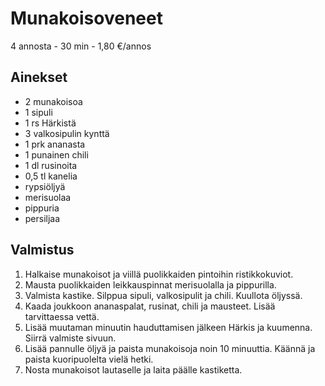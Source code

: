 # Munakoisoveneet
4 annosta - 30 min - 1,80 €/annos

<!--
![Ruokakuva](/.pic/placeholder.png)
-->

## Ainekset
- 2 munakoisoa
- 1 sipuli
- 1 rs Härkistä
- 3 valkosipulin kynttä
- 1 prk ananasta
- 1 punainen chili
- 1 dl rusinoita
- 0,5 tl kanelia
- rypsiöljyä
- merisuolaa
- pippuria
- persiljaa

## Valmistus
1. Halkaise munakoisot ja viillä puolikkaiden pintoihin ristikkokuviot.
2. Mausta puolikkaiden leikkauspinnat merisuolalla ja pippurilla.
3. Valmista kastike. Silppua sipuli, valkosipulit ja chili. Kuullota öljyssä.
4. Kaada joukkoon ananaspalat, rusinat, chili ja mausteet. Lisää tarvittaessa vettä.
5. Lisää muutaman minuutin hauduttamisen jälkeen Härkis ja kuumenna. Siirrä valmiste sivuun.
6. Lisää pannulle öljyä ja paista munakoisoja noin 10 minuuttia. Käännä ja paista kuoripuolelta vielä hetki.
7. Nosta munakoisot lautaselle ja laita päälle kastiketta.
